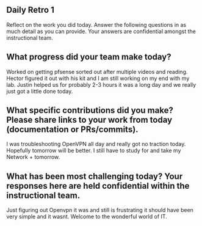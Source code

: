 ## Daily Retro 1

Reflect on the work you did today. Answer the following questions in as much detail as you can provide. Your answers are confidential amongst the instructional team.

## What progress did your team make today? 

Worked on getting pfsense sorted out after multiple videos and reading. Hector figured it out with his kit and I am still working on my end with my lab. Justin helped us for probably 2-3 hours it was a long day and we really just got a little done today.

## What specific contributions did you make? Please share links to your work from today (documentation or PRs/commits).

I was troubleshooting OpenVPN all day and really got no traction today. Hopefully tomorrow will be better. I still have to study for and take my Network + tomorrow.

## What has been most challenging today? Your responses here are held confidential within the instructional team.

Just figuring out Openvpn it was and still is frustrating it should have been very simple and it wasnt. Welcome to the wonderful world of IT.
